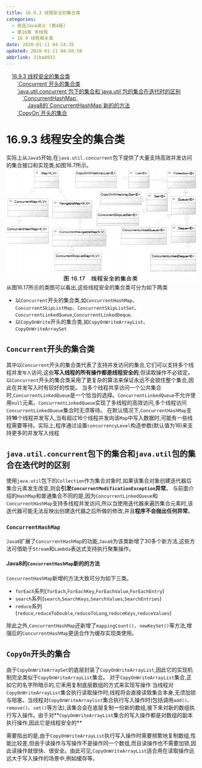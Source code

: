 ```yaml
---
title: 16.9.3 线程安全的集合类
categories: 
  - 疯狂Java讲义 (第4版)
  - 第16章 多线程
  - 16.9 线程相关类
date: 2020-01-11 04:14:35
updated: 2020-01-11 04:50:50
abbrlink: 31ba8933
---
```

<div id='my_toc'><a href="/JavaReadingNotes/31ba8933/#16-9-3-线程安全的集合类" class="header_1">16.9.3 线程安全的集合类</a><br><a href="/JavaReadingNotes/31ba8933/#-Concurrent-开头的集合类" class="header_2">`Concurrent`开头的集合类</a><br><a href="/JavaReadingNotes/31ba8933/#-java-util-concurrent-包下的集合和-java-util-包的集合在迭代时的区别" class="header_2">`java.util.concurrent`包下的集合和`java.util`包的集合在迭代时的区别</a><br><a href="/JavaReadingNotes/31ba8933/#-ConcurrentHashMap" class="header_3">`ConcurrentHashMap`</a><br><a href="/JavaReadingNotes/31ba8933/#Java8的-ConcurrentHashMap-新的的方法" class="header_4">Java8的`ConcurrentHashMap`新的的方法</a><br><a href="/JavaReadingNotes/31ba8933/#-CopyOn-开头的集合" class="header_2">`CopyOn`开头的集合</a><br></div>
<style>.header_1{margin-left: 1em;}.header_2{margin-left: 2em;}.header_3{margin-left: 3em;}.header_4{margin-left: 4em;}.header_5{margin-left: 5em;}.header_6{margin-left: 6em;}</style>
<!--more-->
<script>if (navigator.platform.search('arm')==-1){document.getElementById('my_toc').style.display = 'none';}var e,p = document.getElementsByTagName('p');while (p.length>0) {e = p[0];e.parentElement.removeChild(e);}</script>

<!--end-->
# 16.9.3 线程安全的集合类
实际上从`Java5`开始,在`java.util.concurrent`包下提供了大量支持高效并发访问的集合接口和实现类,如图16.7所示。
![这里有一张图片](https://raw.githubusercontent.com/lanlan2017/images/master/CrazyJavaHandout4/Chapter16/19.6/1.png)
从图16.17所示的类图可以看出,这些线程安全的集合类可分为如下两类
- 以`Concurrent`开头的集合类,如`ConcurrentHashMap`、`ConcurrentSkipListMap`、`ConcurrentSkipListSet`、`ConcurrentLinkedQueue`,`ConcurrentLinkedDeque`.
- 以`CopyOnWrite`开头的集合类,如`CopyOnWriteArrayList`、`CopyOnWriteArraySet`

## `Concurrent`开头的集合类
其中以`Concurrent`开头的集合类代表了支持并发访问的集合,它们可以支持多个线程并发`写入`访问,这些**写入线程的所有操作都是线程安全的**,但读取操作不必锁定。以`Concurrent`开头的集合类采用了更复杂的算法来保证永远不会锁住整个集合,因此在并发写入时有较好的性能。
当多个线程共享访问一个公共集合时,`ConcurrentLinkedQueue`是一个恰当的选择。`ConcurrentLinkedQueue`不允许使用`null`元素。`ConcurrentLinkedQueue`实现了多线程的高效访问,多个线程访问`ConcurrentLinkedQueue`集合时无须等待。
在默认情况下,`ConcurrentHashMap`支持**16**个线程并发写入,当有超过16个线程并发向该`Map`中写入数据时,可能有一些线程需要等待。实际上,程序通过设置`concurrencyLevel`构造参数(默认值为16)来支持更多的并发写入线程

## `java.util.concurrent`包下的集合和`java.util`包的集合在迭代时的区别
使用`java.util`包下的`Collection`作为集合对象时,如果该集合对象创建迭代器后集合元素发生改变,则会**引发`ConcurrentModificationException`异常**。
与前面介绍的`HashMap`和普通集合不同的是,因为`ConcurrentLinkedQueue`和`ConcurrentHashMap`支持多线程并发访问,所以当使用迭代器来遍历集合元素时,该迭代器可能无法反映出创建迭代器之后所做的修改,并且**程序不会抛出任何异常**。
### `ConcurrentHashMap`
`Java8`扩展了`ConcurrentHashMap`的功能,`Java8`为该类新增了30多个新方法,这些方法可借助于`Stream`和`Lambda`表达式支持执行聚集操作。
#### Java8的`ConcurrentHashMap`新的的方法
`ConcurrentHashMap`新增的方法大致可分为如下三类。
- `forEach`系列(`forEach`,`ForEachKey`,`ForEachValue`,`ForEachEntry`)
- `search`系列(`search`,`SearchKeys`,`SearchValues`,`SearchEntries`)
- `reduce`系列(`reduce`,`reduceToDouble`,`reduceToLong`,`reduceKeys`,`reduceValues`)

除此之外,`ConcurrentHashMap`还新增了`mappingCount()`、`newKeySet()`等方法,增强后的`ConcurrentHashMap`更适合作为缓存实现类使用。

## `CopyOn`开头的集合
由于`CopyOnWriteArraySet`的底层封装了`CopyOnWriteArrayList`,因此它的实现机制完全类似于`CopyOnWriteArrayList`集合。
对于`CopyOnWriteArrayList`集合,正如它的名字所暗示的,它釆用复制底层数组的方式来实现写操作
当线程对`CopyOnWriteArrayList`集合执行读取操作时,线程将会直接读取集合本身,无须加锁与阻塞。当线程对`CopyOnWriteArraylist`集合执行写入操作时(包括调用`add()`、`remove()`、`set()`等方法),该集合会在底层复制一份新的数组,接下来对新的数组执行写入操作。由于对**`CopyOnWriteArrayList`集合的写入操作都是对数组的副本执行操作,因此它是线程安全的**

需要指出的是,由于`CopyOnWriteArrayList`执行写入操作时需要频繁地复制数组,性能比较差,但由于读操作与写操作不是操作同一个数组,而且读操作也不需要加锁,因此读操作就很快、很安全。由此可见,`CopyOnWriteArrayList`适合用在读取操作远远大于写入操作的场景中,例如缓存等。

<!-- CrazyJavaHandout4/Chapter16/19.6/ -->
